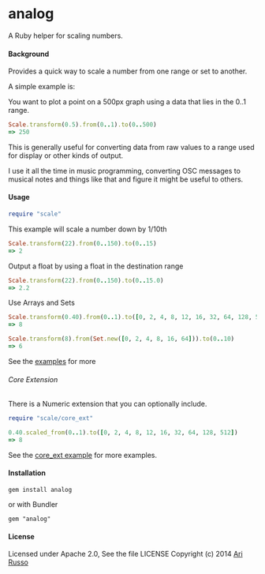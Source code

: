 # analog

A Ruby helper for scaling numbers.

#### Background

Provides a quick way to scale a number from one range or set to another.

A simple example is:

You want to plot a point on a 500px graph using a data that lies in the 0..1 range.

```ruby
Scale.transform(0.5).from(0..1).to(0..500)
=> 250
```

This is generally useful for converting data from raw values to a range used for display or other kinds of output.

I use it all the time in music programming, converting OSC messages to musical notes and things like that and figure it might be useful to others.

#### Usage

```ruby
require "scale"
```

This example will scale a number down by 1/10th

```ruby
Scale.transform(22).from(0..150).to(0..15)
=> 2

```

Output a float by using a float in the destination range


```ruby
Scale.transform(22).from(0..150).to(0..15.0)
=> 2.2

```

Use Arrays and Sets
```ruby
Scale.transform(0.40).from(0..1).to([0, 2, 4, 8, 12, 16, 32, 64, 128, 512])
=> 8

Scale.transform(8).from(Set.new([0, 2, 4, 8, 16, 64])).to(0..10)
=> 6
```

See the [examples](https://github.com/arirusso/analog/tree/master/examples) for more

###### Core Extension

There is a Numeric extension that you can optionally include.

```ruby
require "scale/core_ext"

0.40.scaled_from(0..1).to([0, 2, 4, 8, 12, 16, 32, 64, 128, 512])
=> 8
```

See the [core_ext example](https://github.com/arirusso/analog/blob/master/examples/core_ext.rb) for more examples.

#### Installation

    gem install analog
    
or with Bundler

    gem "analog"

#### License

Licensed under Apache 2.0, See the file LICENSE
Copyright (c) 2014 [Ari Russo](http://arirusso.com) 

